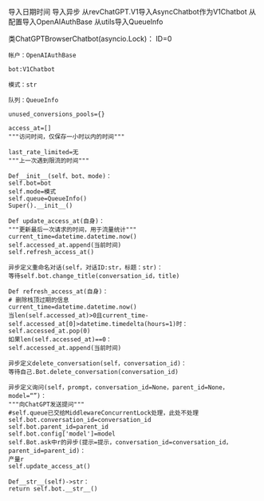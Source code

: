 导入日期时间
导入异步
从revChatGPT.V1导入AsyncChatbot作为V1Chatbot
从配置导入OpenAIAuthBase
从utils导入QueueInfo


类ChatGPTBrowserChatbot(asyncio.Lock)：
ID=0

    帐户：OpenAIAuthBase

    bot:V1Chatbot

    模式：str

    队列：QueueInfo

    unused_conversions_pools={}

    access_at=[]
    """访问时间，仅保存一小时以内的时间"""

    last_rate_limited=无
    """上一次遇到限流的时间"""

    Def__init__(self、bot、mode)：
    self.bot=bot
    self.mode=模式
    self.queue=QueueInfo()
    Super().__init__()

    Def update_access_at(自身)：
    """更新最后一次请求的时间，用于流量统计"""
    current_time=datetime.datetime.now()
    self.accessed_at.append(当前时间)
    self.refresh_access_at()

    异步定义重命名对话(self，对话ID:str，标题：str)：
    等待self.bot.change_title(conversation_id，title)

    Def refresh_access_at(自身)：
    # 删除栈顶过期的信息
    current_time=datetime.datetime.now()
    当len(self.accessed_at)>0且current_time-self.accessed_at[0]>datetime.timedelta(hours=1)时：
    self.accessed_at.pop(0)
    如果len(self.accessed_at)==0：
    self.accessed_at.append(当前时间)

    异步定义delete_conversation(self，conversation_id)：
    等待自己.Bot.delete_conversation(conversation_id)

    异步定义询问(self，prompt，conversation_id=None，parent_id=None，model=“”)：
    """向ChatGPT发送提问"""
    #self.queue已交给MiddlewareConcurrentLock处理，此处不处理
    self.bot.conversation_id=conversation_id
    self.bot.parent_id=parent_id
    self.bot.config['model']=model
    self.Bot.ask中r的异步(提示=提示，conversation_id=conversation_id，parent_id=parent_id)：
    产量r
    self.update_access_at()

    Def__str__(self)->str：
    return self.bot.__str__()
